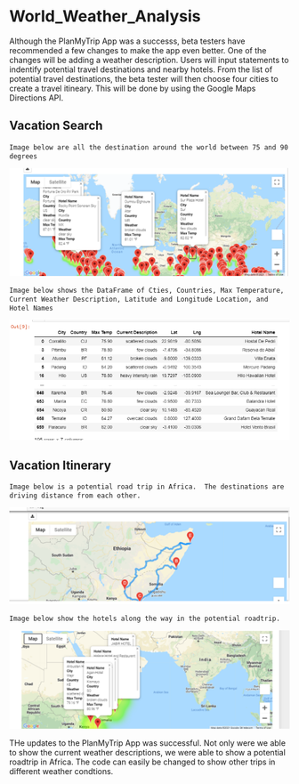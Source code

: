 # World_Weather_Analysis

Although the PlanMyTrip App was a successs, beta testers have recommended a few changes to make the app even better.  One of the changes will be adding a weather description.  Users will input statements to indentify potential travel destinations and nearby hotels.  From the list of potential travel destinations, the beta tester will then choose four cities to create a travel itineary. This will be done by using the Google Maps Directions API.


## Vacation Search 

    Image below are all the destination around the world between 75 and 90 degrees
![image](https://github.com/snkty8/World_Weather_Analysis/blob/main/Vacation_Search/WeatherPy_vacation_map.png)


    Image below shows the DataFrame of Cties, Countries, Max Temperature, Current Weather Description, Latitude and Longitude Location, and Hotel Names
![image](https://github.com/snkty8/World_Weather_Analysis/blob/main/Vacation_Search/Hotels_df.png)


## Vacation Itinerary

    Image below is a potential road trip in Africa.  The destinations are driving distance from each other.
![image](https://github.com/snkty8/World_Weather_Analysis/blob/main/Vacation_Itinerary/WeatherPy_travel_map.png)

    Image below show the hotels along the way in the potential roadtrip.
![image](https://github.com/snkty8/World_Weather_Analysis/blob/main/Vacation_Itinerary/WeatherPy_travel_map_markers.png)


THe updates to the PlanMyTrip App was successful. Not only were we able to show the current weather descriptions, we were able to show a potential roadtrip in Africa.  The code can easily be changed to show other trips in different weather condtions. 



